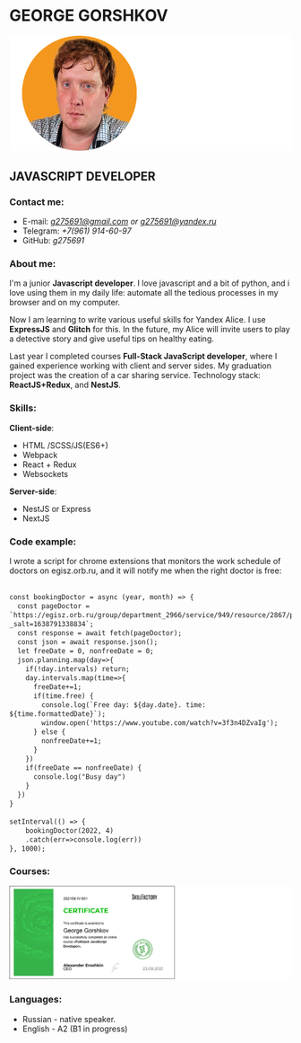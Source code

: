 # GEORGE GORSHKOV
![George Gorshkov-developer](https://raw.githubusercontent.com/g275691/rsschool-cv/gh-pages/img/mini-gosh2.jpg)
## __JAVASCRIPT DEVELOPER__


### Contact me:
* E-mail: *g275691@gmail.com or g275691@yandex.ru*
* Telegram: *+7(961) 914-60-97*
* GitHub: *g275691*

### About me:
 I'm a junior __Javascript developer__. I love javascript and a bit of python, and i love using them in my daily life: automate all the tedious processes in my browser and on my computer.

Now I am learning to write various useful skills for Yandex Alice. I use __ExpressJS__ and __Glitch__ for this. In the future, my Alice will invite users to play a detective story and give useful tips on healthy eating.

Last year I completed courses __Full-Stack JavaScript developer__, where I gained experience working with client and server sides. My graduation project was the creation of a car sharing service. Technology stack: __ReactJS+Redux__, and __NestJS__.

### Skills:
__Client-side__:
* HTML /SCSS/JS(ES6+)
* Webpack
* React + Redux
* Websockets

__Server-side__:
* NestJS or Express
* NextJS

### Code example:
I wrote a script for chrome extensions that monitors the work schedule of doctors on egisz.orb.ru, and it will notify me when the right doctor is free:

```

const bookingDoctor = async (year, month) => {
  const pageDoctor = `https://egisz.orb.ru/group/department_2966/service/949/resource/2867/planning/${year}/${month}?_salt=1638791338834`;
  const response = await fetch(pageDoctor);
  const json = await response.json();
  let freeDate = 0, nonfreeDate = 0;
  json.planning.map(day=>{
    if(!day.intervals) return;
    day.intervals.map(time=>{
      freeDate+=1;
      if(time.free) {
        console.log(`Free day: ${day.date}. time: ${time.formattedDate}`);
        window.open('https://www.youtube.com/watch?v=3f3n4DZvaIg');
      } else {
        nonfreeDate+=1;
      }
    })
    if(freeDate == nonfreeDate) {
      console.log("Busy day")
    }
  })
}

setInterval(() => {
    bookingDoctor(2022, 4)
    .catch(err=>console.log(err))
}, 1000);

```

### Courses:
![SkillFactory-diplom](https://raw.githubusercontent.com/g275691/rsschool-cv/gh-pages/img/skillfactory.jpg)

### Languages:
* Russian - native speaker.
* English - A2 (B1 in progress)